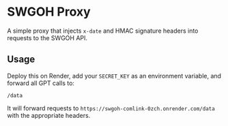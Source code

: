 # SWGOH Proxy

A simple proxy that injects `x-date` and HMAC signature headers into requests to the SWGOH API.

## Usage

Deploy this on Render, add your `SECRET_KEY` as an environment variable, and forward all GPT calls to:

```
/data
```

It will forward requests to `https://swgoh-comlink-0zch.onrender.com/data` with the appropriate headers.
